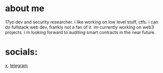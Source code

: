 # about me

17yo dev and security researcher. i like working on low level stuff, ctfs. i can do fullstack web dev, frankly not a fan of it. 
im currently working on web3 projects. i m looking forward to auditing smart contracts in the near future. 

# socials:
[x](https://x.com/_0ptr), [telegram](https://t.me/scarecat)